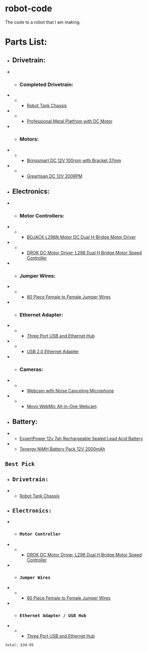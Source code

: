 # robot-code
 The code to a robot that I am making.

# Parts List:
 - ## Drivetrain:
 - - ### Completed Drivetrain:
 - - - [Robot Tank Chassis](https://a.co/d/7gMDbBZ)
 - - - [Professional Metal Platfrom with DC Motor](https://a.co/d/caihPuo)
 - - ### Motors:
 - - - [Bringsmart DC 12V 100rpm with Bracket 37mm](https://a.co/d/i4MMU4t)
 - - - [Greartisan DC 12V 200RPM](https://a.co/d/9golsNJ)
 - ## Electronics:
 - - ### Motor Controllers:
 - - - [BOJACK L298N Motor DC Dual H-Bridge Motor Driver](https://a.co/d/ioh6lwU)
 - - - [DROK DC Motor Driver, L298 Dual H Bridge Motor Speed Controller](https://a.co/d/6dGAlb0)
 - - ### Jumper Wires:
 - - - [80 Piece Female to Female Jumper Wires](https://a.co/d/cXCbcr1)
 - - ### Ethernet Adapter:
 - - - [Three Port USB and Ethernet Hub](https://a.co/d/1UECUyl)
 - - - [USB 2.0 Ethernet Adapter](https://a.co/d/1l5z6NZ)
 - - ### Cameras:
 - - - [Webcam with Noise Canceling Microphone](https://a.co/d/9G2iSJU)
 - - - [Movo WebMic All-in-One Webcam](https://a.co/d/1quVisd)
 - ## Battery:
 - - [ExpertPower 12v 7ah Rechargeable Sealed Lead Acid Battery](https://a.co/d/d4gsVd8)
 - - [Tenergy NiMH Battery Pack 12V 2000mAh](https://a.co/d/dOvbrWA)



## `Best Pick`
 - ## `Drivetrain:`
 - - [Robot Tank Chassis](https://a.co/d/7gMDbBZ)
 - ## `Electronics:`
 - - ### `Motor Controller`
 - - - [DROK DC Motor Driver, L298 Dual H Bridge Motor Speed Controller](https://a.co/d/6dGAlb0)
 - - ### `Jumper Wires`
 - - - [80 Piece Female to Female Jumper Wires](https://a.co/d/cXCbcr1)
 - - ### `Ethernet Adapter / USB Hub`
 - - - [Three Port USB and Ethernet Hub](https://a.co/d/1UECUyl)



`total: $34.95`